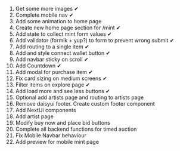 1. Get some more images ✔
2. Complete mobile nav ✔
3. Add some animation to home page
4. Create new home page section for /mint ✔
5. Add state to collect mint form values ✔
6. Add validator (formik + yup?) to form to prevent wrong submit ✔
7. Add routing to a single item ✔
8. Add and style connect wallet button ✔
9. Add navbar sticky on scroll ✔
10. Add Countdown ✔
11. Add modal for purchase item ✔
12. Fix card sizing on medium screens ✔
13. Filter items on explore page ✔
14. Add load more and see less buttons ✔
15. Optional add artists page and routing to artists page
16. Remove daisyui footer. Create custom footer component
17. Add NextUi components
18. Add artist page
19. Modify buy now and place bid buttons
20. Complete all backend functions for timed auction
21. Fix Mobile Navbar behaviour
22. Add preview for mobile mint page
